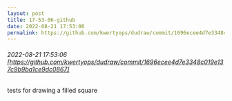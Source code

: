```yaml
---
layout: post
title: 17-53-06-github
date: 2022-08-21 17:53:06
permalink: https://github.com/kwertyops/dudraw/commit/1696ecee4d7e3348c019e137c9b9ba1ce9dc0867
---
```


###### 2022-08-21 17:53:06 [https://github.com/kwertyops/dudraw/commit/1696ecee4d7e3348c019e137c9b9ba1ce9dc0867]
tests for drawing a filled square

